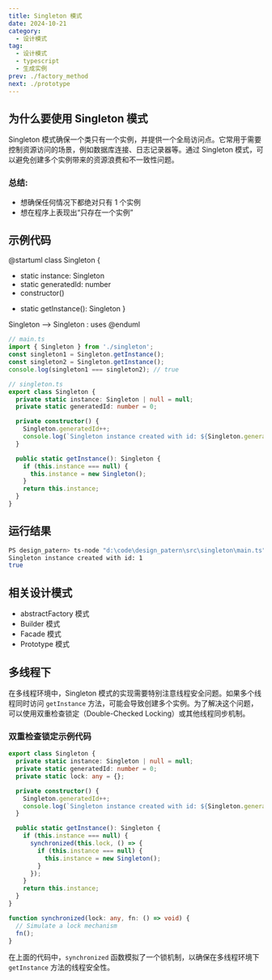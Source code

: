 ```yaml
---
title: Singleton 模式
date: 2024-10-21
category:
  - 设计模式
tag:
  - 设计模式
  - typescript
  - 生成实例
prev: ./factory_method
next: ./prototype
---
```



## 为什么要使用 Singleton 模式

Singleton 模式确保一个类只有一个实例，并提供一个全局访问点。它常用于需要控制资源访问的场景，例如数据库连接、日志记录器等。通过 Singleton 模式，可以避免创建多个实例带来的资源浪费和不一致性问题。

<!-- more -->
### 总结:
+ 想确保任何情况下都绝对只有 1 个实例
+ 想在程序上表现出“只存在一个实例”

## 示例代码

@startuml
class Singleton {
  - static instance: Singleton
  - static generatedId: number
  - constructor()
  + static getInstance(): Singleton
}

Singleton --> Singleton : uses
@enduml

```ts
// main.ts
import { Singleton } from './singleton';
const singleton1 = Singleton.getInstance();
const singleton2 = Singleton.getInstance();
console.log(singleton1 === singleton2); // true

// singleton.ts
export class Singleton {
  private static instance: Singleton | null = null;
  private static generatedId: number = 0;

  private constructor() {
    Singleton.generatedId++;
    console.log(`Singleton instance created with id: ${Singleton.generatedId}`);
  }

  public static getInstance(): Singleton {
    if (this.instance === null) {
      this.instance = new Singleton();
    }
    return this.instance;
  }
}
```

## 运行结果
```sh
PS design_patern> ts-node "d:\code\design_patern\src\singleton\main.ts"
Singleton instance created with id: 1
true
```

## 相关设计模式

+ abstractFactory 模式
+ Builder 模式
+ Facade 模式
+ Prototype 模式

## 多线程下

在多线程环境中，Singleton 模式的实现需要特别注意线程安全问题。如果多个线程同时访问 `getInstance` 方法，可能会导致创建多个实例。为了解决这个问题，可以使用双重检查锁定（Double-Checked Locking）或其他线程同步机制。

### 双重检查锁定示例代码

```ts
export class Singleton {
  private static instance: Singleton | null = null;
  private static generatedId: number = 0;
  private static lock: any = {};

  private constructor() {
    Singleton.generatedId++;
    console.log(`Singleton instance created with id: ${Singleton.generatedId}`);
  }

  public static getInstance(): Singleton {
    if (this.instance === null) {
      synchronized(this.lock, () => {
        if (this.instance === null) {
          this.instance = new Singleton();
        }
      });
    }
    return this.instance;
  }
}

function synchronized(lock: any, fn: () => void) {
  // Simulate a lock mechanism
  fn();
}
```

在上面的代码中，`synchronized` 函数模拟了一个锁机制，以确保在多线程环境下 `getInstance` 方法的线程安全性。
